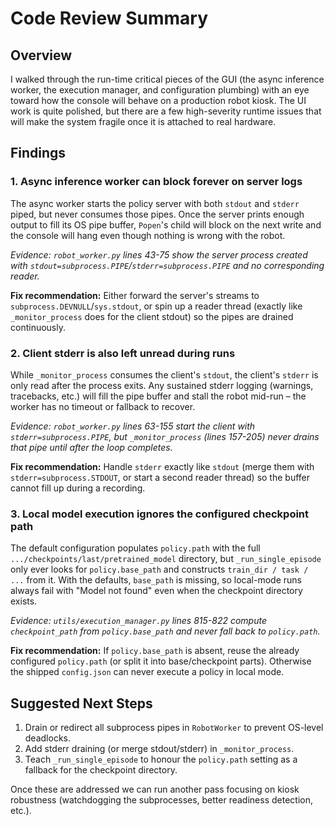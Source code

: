 # Code Review Summary

## Overview
I walked through the run-time critical pieces of the GUI (the async inference worker, the execution manager, and configuration plumbing) with an eye toward how the console will behave on a production robot kiosk. The UI work is quite polished, but there are a few high-severity runtime issues that will make the system fragile once it is attached to real hardware.

## Findings

### 1. Async inference worker can block forever on server logs
The async worker starts the policy server with both `stdout` and `stderr` piped, but never consumes those pipes. Once the server prints enough output to fill its OS pipe buffer, `Popen`'s child will block on the next write and the console will hang even though nothing is wrong with the robot.

*Evidence: `robot_worker.py` lines 43-75 show the server process created with `stdout=subprocess.PIPE`/`stderr=subprocess.PIPE` and no corresponding reader.*

**Fix recommendation:** Either forward the server's streams to `subprocess.DEVNULL`/`sys.stdout`, or spin up a reader thread (exactly like `_monitor_process` does for the client stdout) so the pipes are drained continuously.

### 2. Client stderr is also left unread during runs
While `_monitor_process` consumes the client's `stdout`, the client's `stderr` is only read after the process exits. Any sustained stderr logging (warnings, tracebacks, etc.) will fill the pipe buffer and stall the robot mid-run – the worker has no timeout or fallback to recover.

*Evidence: `robot_worker.py` lines 63-155 start the client with `stderr=subprocess.PIPE`, but `_monitor_process` (lines 157-205) never drains that pipe until after the loop completes.*

**Fix recommendation:** Handle `stderr` exactly like `stdout` (merge them with `stderr=subprocess.STDOUT`, or start a second reader thread) so the buffer cannot fill up during a recording.

### 3. Local model execution ignores the configured checkpoint path
The default configuration populates `policy.path` with the full `.../checkpoints/last/pretrained_model` directory, but `_run_single_episode` only ever looks for `policy.base_path` and constructs `train_dir / task / ...` from it. With the defaults, `base_path` is missing, so local-mode runs always fail with "Model not found" even when the checkpoint directory exists.

*Evidence: `utils/execution_manager.py` lines 815-822 compute `checkpoint_path` from `policy.base_path` and never fall back to `policy.path`.*

**Fix recommendation:** If `policy.base_path` is absent, reuse the already configured `policy.path` (or split it into base/checkpoint parts). Otherwise the shipped `config.json` can never execute a policy in local mode.

## Suggested Next Steps
1. Drain or redirect all subprocess pipes in `RobotWorker` to prevent OS-level deadlocks.
2. Add stderr draining (or merge stdout/stderr) in `_monitor_process`.
3. Teach `_run_single_episode` to honour the `policy.path` setting as a fallback for the checkpoint directory.

Once these are addressed we can run another pass focusing on kiosk robustness (watchdogging the subprocesses, better readiness detection, etc.).
